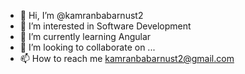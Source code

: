 - 👋 Hi, I’m @kamranbabarnust2
- 👀 I’m interested in Software Development
- 🌱 I’m currently learning Angular
- 💞️ I’m looking to collaborate on ...
- 📫 How to reach me kamranbabarnust2@gmail.com 

<!---
kamranbabarnust2/kamranbabarnust2 is a ✨ special ✨ repository because its `README.md` (this file) appears on your GitHub profile.
You can click the Preview link to take a look at your changes.
--->
